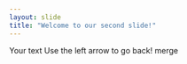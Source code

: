 ```yaml
---
layout: slide
title: "Welcome to our second slide!"
---
```

Your text
Use the left arrow to go back!
merge
